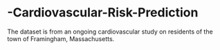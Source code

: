 # -Cardiovascular-Risk-Prediction
The dataset is from an ongoing cardiovascular study on residents of the town of Framingham, Massachusetts. 
